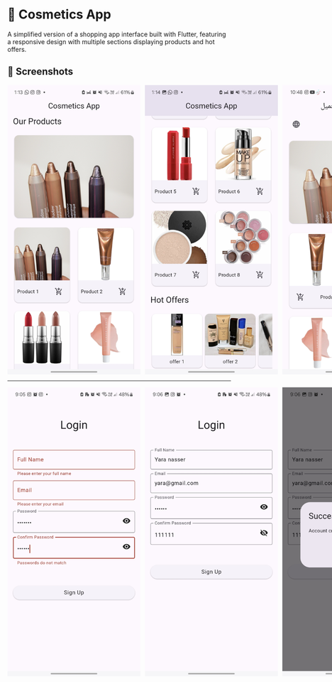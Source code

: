 # 💄 Cosmetics App 

A simplified version of a shopping app interface built with Flutter, featuring a responsive design with multiple sections displaying products and hot offers.


## 📸 Screenshots

<div style="display: flex; gap: 10px;">
    <img src="readme/home_01.jpg" alt="home" width="300">
    <img src="readme/home_02.jpg" alt="home" width="300">
    <img src="readme/home_03.jpg" alt="home" width="300">
</div>

***

<div style="display: flex; gap: 10px;">
    <img src="readme/login_01.jpg" alt="home" width="300">
    <img src="readme/login_02.jpg" alt="home" width="300">
    <img src="readme/login_03.jpg" alt="home" width="300">
</div>



